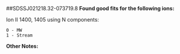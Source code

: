 ##SDSSJ021218.32-073719.8
**Found good fits for the following ions:**

Ion II 1400, 1405 using N components:
```
0 - MW
1 - Stream
```


**Other Notes:**

